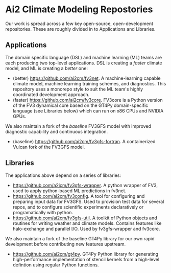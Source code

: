 # Ai2 Climate Modeling Repostories

Our work is spread across a few key open-source, open-development repositories. These are roughly divided in to Applications and Libraries.

## Applications

The domain specific language (DSL) and machine learning (ML) teams are each producing two top-level applications. DSL is creating a *faster* climate model, and ML is creating a *better* one:

- (better) https://github.com/ai2cm/fv3net. A machine-learning capable climate model, machine learning training schemes, and diagnostics. This repository uses a monorepo style to suit the ML team's highly coordinated development approach.
- (faster) https://github.com/ai2cm/fv3core. FV3core is a Python version of the FV3 dynamical core based on the GT4Py domain-specific language (see Libraries below) which can run on x86 CPUs and NVIDIA GPUs.

We also maintain a fork of the *baseline* FV3GFS model with improved diagnostic capability and continuous integration.

- (baseline) https://github.com/ai2cm/fv3gfs-fortran. A containerized Vulcan fork of the FV3GFS model.

## Libraries

The applications above depend on a series of libraries:
- https://github.com/a2icm/fv3gfs-wrapper. A python wrapper of FV3, used to apply python-based ML predictions in fv3net.
- https://github.com/ai2cm/fv3config. A tool for configuring and preparing input data for FV3GFS. Used to provision test data for several repos, and to configure scientific experiments declaratively or programatically with python.
- https://github.com/ai2cm/fv3gfs-util. A toolkit of Python objects and routines for writing weather and climate models. Contains features like halo-exchange and parallel I/O. Used by fv3gfs-wrapper and fv3core.

We also maintain a fork of the baseline GT4Py library for our own rapid development before contributing new features upstream.

- https://github.com/ai2cm/gt4py. GT4Py Python library for generating high-performance implementation of stencil kernels from a high-level defintion using regular Python functions.

